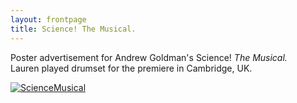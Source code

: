```yaml
---
layout: frontpage
title: Science! The Musical.
---
```


Poster advertisement for Andrew Goldman's Science! *The Musical.* <br/>
Lauren played drumset for the premiere in Cambridge, UK.

[![ScienceMusical](../../assets/publpics/ScienceMusical.png)](https://lkfink.github.io/pages/publpics/ScienceMusical.html)

